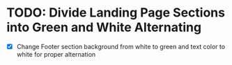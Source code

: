 # TODO: Divide Landing Page Sections into Green and White Alternating

- [x] Change Footer section background from white to green and text color to white for proper alternation
